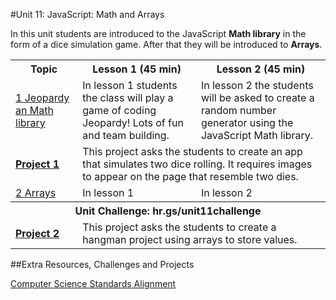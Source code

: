 #Unit 11: JavaScript: Math and Arrays

In this unit students are introduced to the JavaScript **Math library** in the form of a dice simulation game. After that they will be introduced to **Arrays**.
<table>
<tr>
	<th>Topic</th>
	<th>Lesson 1 (45 min)</th>
	<th>Lesson 2 (45 min)</th>
</tr>
<tr>
	<td><a href="topics/topic1">1 Jeopardy an Math library</a></td>
	<td>In lesson 1 students the class will play a game of coding Jeopardy! Lots of fun and team building.</td>
	<td>In lesson 2 the students will be asked to create a random number generator using the JavaScript Math library. </td>
</tr>
<tr>
	<td><strong><a href="projects/project1">Project 1</a></strong></td>
	<td colspan="2">This project asks the students to create an app that simulates two dice rolling. It requires images to appear on the page that resemble two dies. </td>
</tr>

<tr>
	<td><a href="topics/topic2">2 Arrays </a></td>
	<td>In lesson 1  </td>
	<td>In lesson 2  </td>
</tr>
<tr>
	<th align="center" colspan="3">Unit Challenge: hr.gs/unit11challenge </th>
</tr>
<tr>
	<td><strong><a href="projects/project2">Project 2</a></strong></td>
	<td colspan="2">This project asks the students to create a hangman project using arrays to store values. </td>
</tr>
</table>


##Extra Resources, Challenges and Projects


[Computer Science Standards Alignment](csStandards.md)



